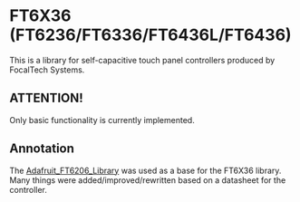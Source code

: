 # FT6X36 (FT6236/FT6336/FT6436L/FT6436)
This is a library for self-capacitive touch panel controllers produced by FocalTech Systems.

## ATTENTION!
Only basic functionality is currently implemented.

## Annotation
The [Adafruit_FT6206_Library](https://github.com/adafruit/Adafruit_FT6206_Library) was used as a base for the FT6X36 library. Many things were added/improved/rewritten based on a datasheet for the controller.

